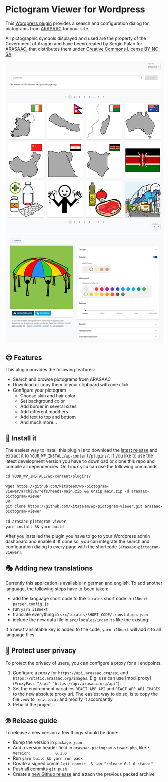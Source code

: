 # Pictogram Viewer for Wordpress

This [Wordpress plugin][WP] provides a search and configuration dialog for
pictograms from [ARASAAC] for your site.

All pictographic symbols displayed and used are the property of the Government
of Aragón and have been created by Sergio Palao for [ARASAAC], that distributes
them under [Creative Commons License BY-NC-SA][CC].

![Screenshot pictogram search](./docs/screenshot-search.png)
![Screenshot pictogram configuration](./docs/screenshot-configuration.png)

## :heart_eyes: Features
This plugin provides the following features:

* Search and browse pictograms from ARASAAC
* Download or copy them to your clipboard with one click
* Configure your pictogram
    * Choose skin and hair color
    * Set background color
    * Add border in several sizes
    * Add different modifiers
    * Add text to top and bottom
    * And much more...

## :rocket: Install it
The easiest way to install this plugin is to download the [latest release] and
extract it to `YOUR_WP_INSTALL/wp-content/plugins/`. If you like to use the
latest development version you have to download or clone this repo and compile
all dependencies. On Linux you can use the following commands:

```
cd YOUR_WP_INSTALL/wp-content/plugins/

wget https://github.com/kitsteam/wp-pictogram-viewer/archive/refs/heads/main.zip && unzip main.zip -d arasaac-pictogram-viewer
OR
git clone https://github.com/kitsteam/wp-pictogram-viewer.git arasaac-pictogram-viewer

cd arasaac-pictogram-viewer
yarn install && yarn build
```

After you installed the plugin you have to go to your Wordpress admin dashboard
and enable it. If done so, you can integrate the search and configuration dialog
to every page with the shortcode `[arasaac-pictogram-viewer]`.

## :performing_arts: Adding new translations
Currently this application is available in german and english. To add another
language, the following steps have to been taken:

* add the language short code to the `locales` short code in `i18next-parser.config.js`
* run `yarn i18next`
* translate everything in `src/locales/SHORT_CODE/translation.json`
* include the new data file in `src/locales/index.ts` like the existing

If a new translatable key is added to the code, `yarn i18next` will add it to all
language files.

## :train2: Protect user privacy
To protect the privacy of users, you can configure a proxy for all endpoints.

1. Configure a proxy for `https://api.arasaac.org/api` and
   `https://static.arasaac.org/images`. E.g. use can use [mod_proxy] (`ProxyPass
   "/api" "https://api.arasaac.org/api"`).
2. Set the environment variables `REACT_APP_API` and `REACT_APP_API_IMAGES` to
   the new absolute proxy url. The easiest way to do so, is to copy the file
   `.env` to `.env.local` and modify it accordantly.
3. Rebuild the project.

## :nerd_face: Release guide
To release a new version a few things should be done:

* Bump the version in `package.json`
* Add a version header field in `arasaac-pictogram-viewer.php`, like `* Version:           0.1.0`
* Run `yarn build && yarn run pack`
* Create a signed commit `git commit -S -am "release 0.1.0 :tada:"`
* Push all commits `git push`
* Create a [new Github release](https://github.com/kitsteam/wp-pictogram-viewer/releases/new) and attach the previous packed archive

[WP]: https://wordpress.org
[ARASAAC]: http://www.arasaac.org
[CC]: https://creativecommons.org/licenses/by-nc-sa/4.0/deed.undefined
[latest release]: https://github.com/kitsteam/wp-pictogram-viewer/releases
